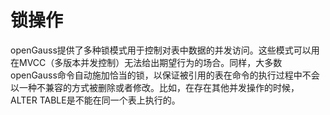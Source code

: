 # 锁操作<a name="ZH-CN_TOPIC_0289900223"></a>

openGauss提供了多种锁模式用于控制对表中数据的并发访问。这些模式可以用在MVCC（多版本并发控制）无法给出期望行为的场合。同样，大多数openGauss命令自动施加恰当的锁，以保证被引用的表在命令的执行过程中不会以一种不兼容的方式被删除或者修改。比如，在存在其他并发操作的时候，ALTER TABLE是不能在同一个表上执行的。

